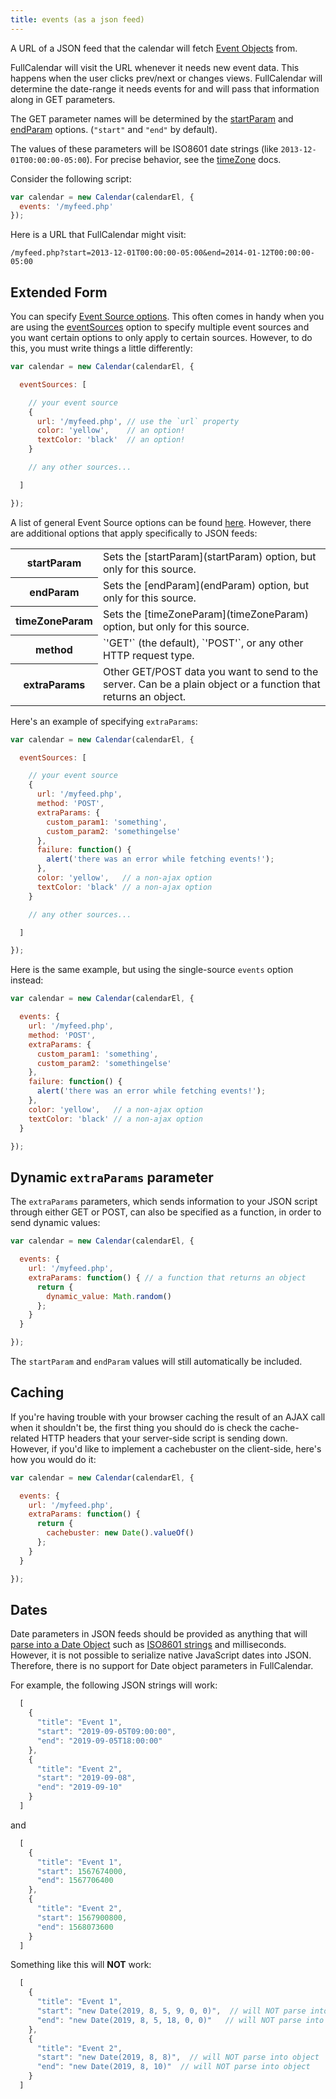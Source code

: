```yaml
---
title: events (as a json feed)
---
```


A URL of a JSON feed that the calendar will fetch [Event Objects](event-object) from.

FullCalendar will visit the URL whenever it needs new event data. This happens when the user clicks prev/next or changes views. FullCalendar will determine the date-range it needs events for and will pass that information along in GET parameters.

The GET parameter names will be determined by the [startParam](startParam) and [endParam](endParam) options. (`"start"` and `"end"` by default).

The values of these parameters will be ISO8601 date strings (like `2013-12-01T00:00:00-05:00`). For precise behavior, see the [timeZone](timeZone) docs.

Consider the following script:

```js
var calendar = new Calendar(calendarEl, {
  events: '/myfeed.php'
});
```

Here is a URL that FullCalendar might visit:

`/myfeed.php?start=2013-12-01T00:00:00-05:00&end=2014-01-12T00:00:00-05:00`


## Extended Form

You can specify [Event Source options](event-source-object#options). This often comes in handy when you are using the [eventSources](eventSources) option to specify multiple event sources and you want certain options to only apply to certain sources. However, to do this, you must write things a little differently:

```js
var calendar = new Calendar(calendarEl, {

  eventSources: [

    // your event source
    {
      url: '/myfeed.php', // use the `url` property
      color: 'yellow',    // an option!
      textColor: 'black'  // an option!
    }

    // any other sources...

  ]

});
```

A list of general Event Source options can be found [here](event-source-object#options).
<span id='options'>However, there are additional options that apply specifically to JSON feeds:</span>

<table>

<tr>
<th>startParam</th>
<td markdown='1'>
Sets the [startParam](startParam) option, but only for this source.
</td>
</tr>

<tr>
<th>endParam</th>
<td markdown='1'>
Sets the [endParam](endParam) option, but only for this source.
</td>
</tr>

<tr>
<th>timeZoneParam</th>
<td markdown='1'>
Sets the [timeZoneParam](timeZoneParam) option, but only for this source.
</td>
</tr>

<tr>
<th>method</th>
<td markdown='1'>
`'GET'` (the default), `'POST'`, or any other HTTP request type.
</td>
</tr>

<tr>
<th>extraParams</th>
<td markdown='1'>
Other GET/POST data you want to send to the server. Can be a plain object or a function that returns an object.
</td>
</tr>

</table>


Here's an example of specifying `extraParams`:

```js
var calendar = new Calendar(calendarEl, {

  eventSources: [

    // your event source
    {
      url: '/myfeed.php',
      method: 'POST',
      extraParams: {
        custom_param1: 'something',
        custom_param2: 'somethingelse'
      },
      failure: function() {
        alert('there was an error while fetching events!');
      },
      color: 'yellow',   // a non-ajax option
      textColor: 'black' // a non-ajax option
    }

    // any other sources...

  ]

});
```

Here is the same example, but using the single-source `events` option instead:

```js
var calendar = new Calendar(calendarEl, {

  events: {
    url: '/myfeed.php',
    method: 'POST',
    extraParams: {
      custom_param1: 'something',
      custom_param2: 'somethingelse'
    },
    failure: function() {
      alert('there was an error while fetching events!');
    },
    color: 'yellow',   // a non-ajax option
    textColor: 'black' // a non-ajax option
  }

});
```

## Dynamic `extraParams` parameter

The `extraParams` parameters, which sends information to your JSON script through either GET or POST, can also be specified as a function, in order to send dynamic values:

```js
var calendar = new Calendar(calendarEl, {

  events: {
    url: '/myfeed.php',
    extraParams: function() { // a function that returns an object
      return {
        dynamic_value: Math.random()
      };
    }
  }

});
```

The `startParam` and `endParam` values will still automatically be included.


## Caching

If you're having trouble with your browser caching the result of an AJAX call when it shouldn't be, the first thing you should do is check the cache-related HTTP headers that your server-side script is sending down. However, if you'd like to implement a cachebuster on the client-side, here's how you would do it:

```js
var calendar = new Calendar(calendarEl, {

  events: {
    url: '/myfeed.php',
    extraParams: function() {
      return {
        cachebuster: new Date().valueOf()
      };
    }
  }

});
```

## Dates

Date parameters in JSON feeds should be provided as anything that will [parse into a Date Object](date-parsing) such as [ISO8601 strings](https://en.wikipedia.org/wiki/ISO_8601) and milliseconds. However, it is not possible to serialize native JavaScript dates into JSON. Therefore, there is no support for Date object parameters in FullCalendar.

For example, the following JSON strings will work:

```js
  [
    {
      "title": "Event 1",
      "start": "2019-09-05T09:00:00",
      "end": "2019-09-05T18:00:00"
    },
    {
      "title": "Event 2",
      "start": "2019-09-08",
      "end": "2019-09-10"
    }
  ]
```

and

```js
  [
    {
      "title": "Event 1",
      "start": 1567674000,
      "end": 1567706400
    },
    {
      "title": "Event 2",
      "start": 1567900800,
      "end": 1568073600
    }
  ]
```

Something like this will **NOT** work:

```js
  [
    {
      "title": "Event 1",
      "start": "new Date(2019, 8, 5, 9, 0, 0)",  // will NOT parse into object
      "end": "new Date(2019, 8, 5, 18, 0, 0)"   // will NOT parse into object
    },
    {
      "title": "Event 2",
      "start": "new Date(2019, 8, 8)",  // will NOT parse into object
      "end": "new Date(2019, 8, 10)"  // will NOT parse into object
    }
  ]
```
